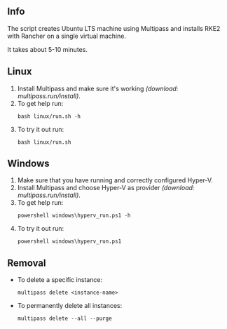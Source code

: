 ## Info
The script creates Ubuntu LTS machine using Multipass and installs RKE2 with Rancher on a single virtual machine.

It takes about 5-10 minutes.

## Linux
1. Install Multipass and make sure it's working _(download: multipass.run/install)_.
1. To get help run:
    ```
    bash linux/run.sh -h 
    ```
1. To try it out run:
    ```
    bash linux/run.sh
    ```

## Windows
1. Make sure that you have running and correctly configured Hyper-V.
1. Install Multipass and choose Hyper-V as provider _(download: multipass.run/install)_.
1. To get help run:
    ```
    powershell windows\hyperv_run.ps1 -h 
    ```
1. To try it out run:
    ```
    powershell windows\hyperv_run.ps1
    ```

## Removal
- To delete a specific instance:
  ```
  multipass delete <instance-name>
  ```

- To permanently delete all instances:
  ```
  multipass delete --all --purge
  ```
